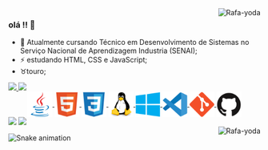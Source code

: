 <div> 
 <img align="right" alt="Rafa-yoda" src=https://pa1.narvii.com/6838/974aac403dce9a1b520d6169c8ad72dd054e35cd_hq.gif>
</div>

### olá !! 👋

- 💬 Atualmente cursando Técnico em Desenvolvimento de Sistemas no Serviço Nacional de Aprendizagem Industria (SENAI);
- ⚡ estudando HTML, CSS e JavaScript;
- ♉touro;


 <div align="">
  <a href="https://github.com/VictorGomes06">
  <img height="180em" src="https://github-readme-stats.vercel.app/api?username=VictorGomes06&show_icons=true&theme=dracula&include_all_commits=true&count_private=true"/>
  <img height="180em" src="https://github-readme-stats.vercel.app/api/top-langs/?username=VictorGomes06&layout=compact&langs_count=7&theme=dracula"/>
</div>

  <div style="display: inline_block" align="center">
    <img align="center" alt="java" height="50" width="50" src="https://raw.githubusercontent.com/devicons/devicon/master/icons/java/java-original.svg">
    <img align="center" alt="HTML" height="50" width="50" src="https://raw.githubusercontent.com/devicons/devicon/master/icons/html5/html5-original.svg">
    <img align="center" alt="CSS" height="50" width="50" src="https://raw.githubusercontent.com/devicons/devicon/master/icons/css3/css3-original.svg">
    <img align="center" alt="linux" height="50" width="50" src="https://raw.githubusercontent.com/devicons/devicon/master/icons/linux/linux-original.svg">
    <img align="center" alt="windows" height="50" width="50" src="https://raw.githubusercontent.com/devicons/devicon/master/icons/windows8/windows8-original.svg">
    <img align="center" alt="vscode" height="50" width="50" src="https://raw.githubusercontent.com/devicons/devicon/master/icons/vscode/vscode-original.svg">
    <img align="center" alt="git" height="50" width="50" src="https://raw.githubusercontent.com/devicons/devicon/master/icons/git/git-original.svg">
    <img align="center" alt="github" height="50" width="50" src="https://raw.githubusercontent.com/devicons/devicon/master/icons/github/github-original.svg">
</div>
  
 <div>
    <a href=https://www.instagram.com/vi.gomesyt/ target="_blank"><img src="https://img.shields.io/badge/-Instagram-%23E4405F?style=for-the-badge&logo=instagram&logoColor=white" target="_blank"></a>
   <a href=https://discord.com/channels/773624915437158402/783305356649562112/ target="_blank"><img src="https://img.shields.io/badge/Discord-7289DA?style=for-the-badge&logo=discord&logoColor=white" target="_blank"></a> 
  </div>
  
 <div align="center"> 
 <img align="right" alt="Rafa-yoda" src=https://i.pinimg.com/originals/80/2f/6b/802f6b55de54cec2eeacc6df2d7cb464.gif>
</div>
  
 ![Snake animation](https://github.com/RealDoubleG/RealDoubleG/blob/output/github-contribution-grid-snake.svg)
